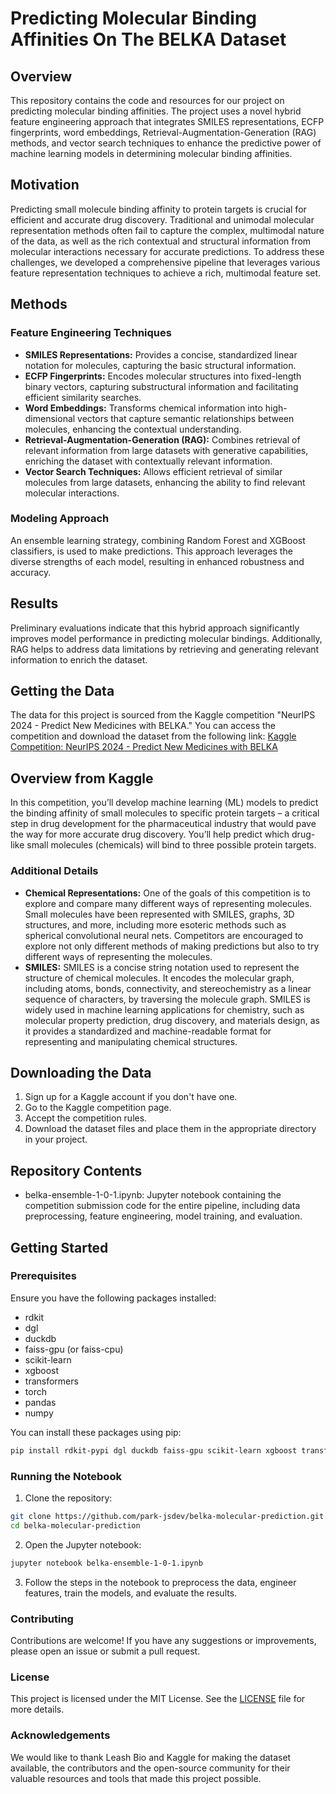 # Predicting Molecular Binding Affinities On The BELKA Dataset

## Overview
This repository contains the code and resources for our project on predicting molecular binding affinities. The project uses a novel hybrid feature engineering approach that integrates SMILES representations, ECFP fingerprints, word embeddings, Retrieval-Augmentation-Generation (RAG) methods, and vector search techniques to enhance the predictive power of machine learning models in determining molecular binding affinities.

## Motivation
Predicting small molecule binding affinity to protein targets is crucial for efficient and accurate drug discovery. Traditional and unimodal molecular representation methods often fail to capture the complex, multimodal nature of the data, as well as the rich contextual and structural information from molecular interactions necessary for accurate predictions. To address these challenges, we developed a comprehensive pipeline that leverages various feature representation techniques to achieve a rich, multimodal feature set.

## Methods

### Feature Engineering Techniques
- **SMILES Representations:** Provides a concise, standardized linear notation for molecules, capturing the basic structural information.
- **ECFP Fingerprints:** Encodes molecular structures into fixed-length binary vectors, capturing substructural information and facilitating efficient similarity searches.
- **Word Embeddings:** Transforms chemical information into high-dimensional vectors that capture semantic relationships between molecules, enhancing the contextual understanding.
- **Retrieval-Augmentation-Generation (RAG):** Combines retrieval of relevant information from large datasets with generative capabilities, enriching the dataset with contextually relevant information.
- **Vector Search Techniques:** Allows efficient retrieval of similar molecules from large datasets, enhancing the ability to find relevant molecular interactions.

### Modeling Approach
An ensemble learning strategy, combining Random Forest and XGBoost classifiers, is used to make predictions. This approach leverages the diverse strengths of each model, resulting in enhanced robustness and accuracy.

## Results
Preliminary evaluations indicate that this hybrid approach significantly improves model performance in predicting molecular bindings. Additionally, RAG helps to address data limitations by retrieving and generating relevant information to enrich the dataset.

## Getting the Data
The data for this project is sourced from the Kaggle competition "NeurIPS 2024 - Predict New Medicines with BELKA." You can access the competition and download the dataset from the following link:
[Kaggle Competition: NeurIPS 2024 - Predict New Medicines with BELKA](https://www.kaggle.com/competitions/leash-BELKA/data)

## Overview from Kaggle
In this competition, you’ll develop machine learning (ML) models to predict the binding affinity of small molecules to specific protein targets – a critical step in drug development for the pharmaceutical industry that would pave the way for more accurate drug discovery. You’ll help predict which drug-like small molecules (chemicals) will bind to three possible protein targets.

### Additional Details
- **Chemical Representations:** One of the goals of this competition is to explore and compare many different ways of representing molecules. Small molecules have been represented with SMILES, graphs, 3D structures, and more, including more esoteric methods such as spherical convolutional neural nets. Competitors are encouraged to explore not only different methods of making predictions but also to try different ways of representing the molecules.
- **SMILES:** SMILES is a concise string notation used to represent the structure of chemical molecules. It encodes the molecular graph, including atoms, bonds, connectivity, and stereochemistry as a linear sequence of characters, by traversing the molecule graph. SMILES is widely used in machine learning applications for chemistry, such as molecular property prediction, drug discovery, and materials design, as it provides a standardized and machine-readable format for representing and manipulating chemical structures.

## Downloading the Data
1. Sign up for a Kaggle account if you don't have one.
2. Go to the Kaggle competition page.
3. Accept the competition rules.
4. Download the dataset files and place them in the appropriate directory in your project.

## Repository Contents
- belka-ensemble-1-0-1.ipynb: Jupyter notebook containing the competition submission code for the entire pipeline, including data preprocessing, feature engineering, model training, and evaluation.


## Getting Started
### Prerequisites
Ensure you have the following packages installed:

- rdkit
- dgl
- duckdb
- faiss-gpu (or faiss-cpu)
- scikit-learn
- xgboost
- transformers
- torch
- pandas
- numpy

You can install these packages using pip:
```bash
pip install rdkit-pypi dgl duckdb faiss-gpu scikit-learn xgboost transformers torch pandas numpy
```

### Running the Notebook

1. Clone the repository:
```bash
git clone https://github.com/park-jsdev/belka-molecular-prediction.git
cd belka-molecular-prediction
```

2. Open the Jupyter notebook:
```bash
jupyter notebook belka-ensemble-1-0-1.ipynb
```

3. Follow the steps in the notebook to preprocess the data, engineer features, train the models, and evaluate the results.

### Contributing

Contributions are welcome! If you have any suggestions or improvements, please open an issue or submit a pull request.

### License

This project is licensed under the MIT License. See the [LICENSE](LICENSE) file for more details.

### Acknowledgements

We would like to thank Leash Bio and Kaggle for making the dataset available, the contributors and the open-source community for their valuable resources and tools that made this project possible.